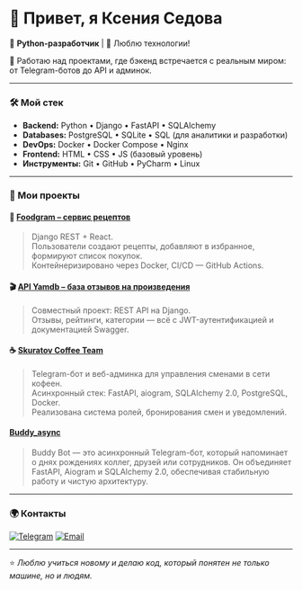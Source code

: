 
# 👋 Привет, я Ксения Седова  

🚀 **Python-разработчик** | 🧠 Люблю технологии!

📍 Работаю над проектами, где бэкенд встречается с реальным миром: от Telegram-ботов до API и админок.  

---

### 🛠️ Мой стек
- **Backend:** Python • Django • FastAPI • SQLAlchemy  
- **Databases:** PostgreSQL • SQLite • SQL (для аналитики и разработки)  
- **DevOps:** Docker • Docker Compose • Nginx  
- **Frontend:** HTML • CSS • JS (базовый уровень)  
- **Инструменты:** Git • GitHub • PyCharm • Linux  

---

### 💼 Мои проекты

#### 🍔 [Foodgram – сервис рецептов](https://github.com/KseniiaSedova/foodgram-project-react)
> Django REST + React.  
> Пользователи создают рецепты, добавляют в избранное, формируют список покупок.  
> Контейнеризировано через Docker, CI/CD — GitHub Actions.


#### 🎬 [API Yamdb – база отзывов на произведения](https://github.com/svtplv/api_yamdb)
> Совместный проект: REST API на Django.  
> Отзывы, рейтинги, категории — всё с JWT-аутентификацией и документацией Swagger.

#### ☕ [Skuratov Coffee Team](https://github.com/Studio-Yandex-Practicum/skuratov_coffee_team1)
> Telegram-бот и веб-админка для управления сменами в сети кофеен.  
> Асинхронный стек: FastAPI, aiogram, SQLAlchemy 2.0, PostgreSQL, Docker.  
> Реализована система ролей, бронирования смен и уведомлений.

#### [Buddy_async](git@github.com:KseniiaSedova/buddy_async.git)
> Buddy Bot — это асинхронный Telegram-бот, который напоминает о днях рождениях коллег, друзей или сотрудников.
> Он объединяет FastAPI, Aiogram и SQLAlchemy 2.0, обеспечивая стабильную работу и чистую архитектуру.
---


### 🌍 Контакты

[![Telegram](https://img.shields.io/badge/Telegram-@ska_888-blue?style=for-the-badge&logo=telegram)](https://t.me/ska_888)
[![Email](https://img.shields.io/badge/Email-sedovaka1506@gmail.com-red?style=for-the-badge&logo=gmail)](mailto:sedovaka1506@gmail.com)

---

⭐️ *Люблю учиться новому и делаю код, который понятен не только машине, но и людям.*
